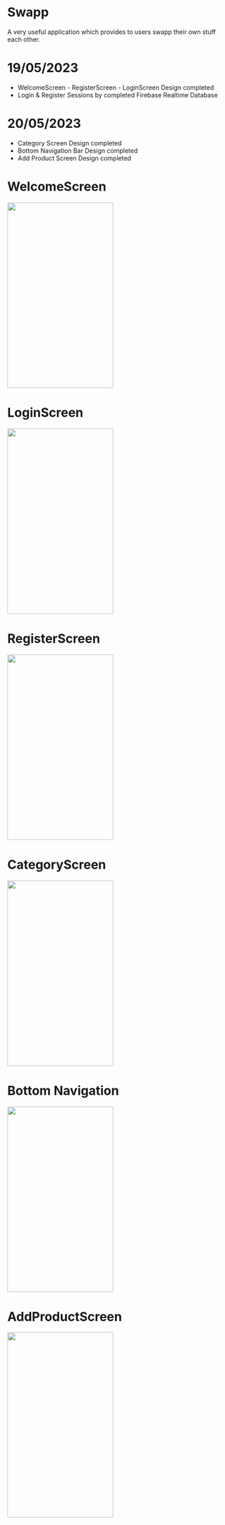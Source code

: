 # Swapp
A very useful application which provides to users swapp their own stuff each other.

# 19/05/2023

<ul>
  <li>WelcomeScreen - RegisterScreen - LoginScreen Design completed</li>
  <li>Login & Register Sessions by completed Firebase Realtime Database</li>

</ul>

# 20/05/2023

<ul>
  <li>Category Screen Design completed</li>
 <li>Bottom Navigation Bar Design completed</li>
 <li>Add Product Screen Design completed</li>
</ul>

# WelcomeScreen 

<img src="https://gcdnb.pbrd.co/images/Ud3ok7dfHZVp.png?o=1" width="240" height="420">


# LoginScreen 


<img src="https://gcdnb.pbrd.co/images/FUtYKYaAhGdm.png?o=1" width="240" height="420">


# RegisterScreen

<img src="https://gcdnb.pbrd.co/images/B7WWwh8yKffs.png?o=1" width="240" height="420">


# CategoryScreen
<img src="https://media.giphy.com/media/v1.Y2lkPTc5MGI3NjExMThiZmY5MDMwMjFhNDA4MWRiMWY2Yjg5YjNhZThkZDRiYWM0YThhMyZlcD12MV9pbnRlcm5hbF9naWZzX2dpZklkJmN0PWc/MfE9QzSY2wowAPyCS0/giphy.gif" width="240" height="420">

# Bottom Navigation 
<img src="https://gcdnb.pbrd.co/images/jcar69qyNs2s.png?o=1" width="240" height="420">

# AddProductScreen
<img src="https://gcdnb.pbrd.co/images/MJWJipaMrALE.png?o=1" width="240" height="420">
